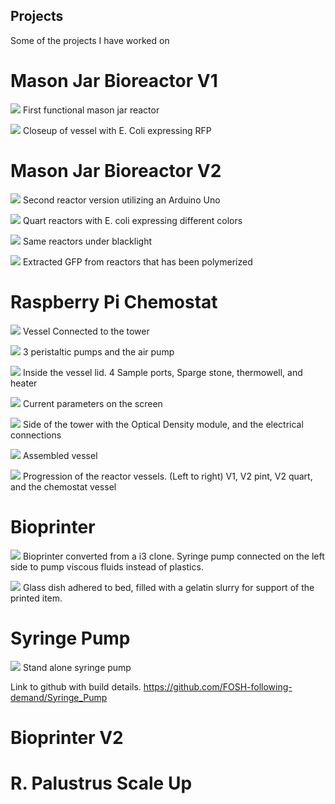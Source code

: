 ## Projects
Some of the projects I have worked on

# Mason Jar  Bioreactor V1

![](assets/README-e31a08d0.jpg)
First functional mason jar reactor

![](assets/README-92a26e02.jpg)
Closeup of vessel with E. Coli expressing RFP

# Mason Jar Bioreactor V2

![](assets/README-0bb9f751.jpg)
Second reactor version utilizing an Arduino Uno

![](assets/README-0b7a33d8.jpg)
Quart reactors with E. coli expressing different colors

![](assets/README-1e7e8f98.jpg)
Same reactors under blacklight

![](assets/README-a17d6e33.jpg)
Extracted GFP from reactors that has been polymerized


# Raspberry Pi Chemostat

![](assets/README-d1a1bf47.JPG)
Vessel Connected to the tower

![](assets/README-e0b1f76f.JPG)
3 peristaltic pumps and the air pump

![](assets/README-9175efb1.JPG)
Inside the vessel lid. 4 Sample ports, Sparge stone, thermowell, and heater

![](assets/README-e83ab4a9.JPG)
Current parameters on the screen

![](assets/README-5146c852.JPG)
Side of the tower with the Optical Density module, and the electrical connections

![](assets/README-bfd02e1f.JPG)
Assembled vessel

![](assets/README-73873263.JPG)
Progression of the reactor vessels. (Left to right) V1, V2 pint, V2 quart, and the chemostat vessel

# Bioprinter

![](assets/README-0fae1e54.jpg)
Bioprinter converted from a i3 clone. Syringe pump connected on the left side to pump viscous fluids instead of plastics.

![](assets/README-7df9f339.png)
Glass dish adhered to bed, filled with a gelatin slurry for support of the printed item.

# Syringe Pump

![](assets/README-1bca026d.jpg)
Stand alone syringe pump

Link to github with build details.
https://github.com/FOSH-following-demand/Syringe_Pump

# Bioprinter V2


# R. Palustrus Scale Up
